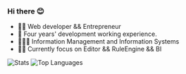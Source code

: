 ### Hi there 😊

- 🧑‍💻 Web developer && Entrepreneur
- 📆 Four years' development working experience.
- 👨🏼‍🎓 Information Management and Information Systems
- 🤏🏼 Currently focus on Editor && RuleEngine && BI


![Stats](https://github-readme-stats.vercel.app/api?username=stephenLYZ&show_icons=true&icon_color=0366d6&text_color=24292e&hide_title=true&line_height=45)
![Top Languages](https://github-readme-stats.vercel.app/api/top-langs/?username=stephenLYZ&show_icons=true)
